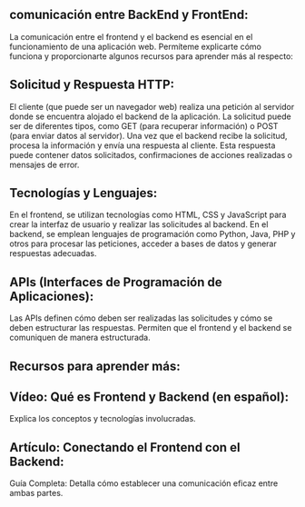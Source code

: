 ## comunicación entre BackEnd y FrontEnd:

La comunicación entre el frontend y el backend es esencial en el funcionamiento de una aplicación web. Permíteme explicarte cómo funciona y proporcionarte algunos recursos para aprender más al respecto:

## Solicitud y Respuesta HTTP:
El cliente (que puede ser un navegador web) realiza una petición al servidor donde se encuentra alojado el backend de la aplicación.
La solicitud puede ser de diferentes tipos, como GET (para recuperar información) o POST (para enviar datos al servidor).
Una vez que el backend recibe la solicitud, procesa la información y envía una respuesta al cliente. Esta respuesta puede contener datos solicitados, confirmaciones de acciones realizadas o mensajes de error.
## Tecnologías y Lenguajes:
En el frontend, se utilizan tecnologías como HTML, CSS y JavaScript para crear la interfaz de usuario y realizar las solicitudes al backend.
En el backend, se emplean lenguajes de programación como Python, Java, PHP y otros para procesar las peticiones, acceder a bases de datos y generar respuestas adecuadas.
## APIs (Interfaces de Programación de Aplicaciones):
Las APIs definen cómo deben ser realizadas las solicitudes y cómo se deben estructurar las respuestas.
Permiten que el frontend y el backend se comuniquen de manera estructurada.

## Recursos para aprender más:

## Vídeo: Qué es Frontend y Backend (en español):
 Explica los conceptos y tecnologías involucradas.

## Artículo: Conectando el Frontend con el Backend:
 Guía Completa: Detalla cómo establecer una comunicación eficaz entre ambas partes.